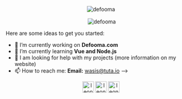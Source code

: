<p align="center"> <img src="https://komarev.com/ghpvc/?username=defooma" alt="defooma" /> </p>

<p align="center">&nbsp;<img align="center" src="https://github-readme-stats.vercel.app/api?username=defooma&show_icons=true" alt="defooma" /></p>
Here are some ideas to get you started:

- 🔭 I’m currently working on **Defooma.com**
- 🌱 I’m currently learning **Vue and Node.js**
- 🤔 I am looking for help with my projects (more information on my website)
- 📫 How to reach me: **Email:** wasis@tuta.io
-->
<p align="center">
<a href="https://dev.to/defooma" target="blank"><img align="center" src="https://cdn.jsdelivr.net/npm/simple-icons@3.0.1/icons/dev-dot-to.svg" alt="leonard" height="30" width="30" /></a>
<a href="https://twitter.com/LeonardDFMA" target="blank"><img align="center" src="https://cdn.jsdelivr.net/npm/simple-icons@3.0.1/icons/twitter.svg" alt="leonard" height="30" width="30" /></a>
<a href="https://stackoverflow.com/users/14310069/defooma" target="blank"><img align="center" src="https://cdn.jsdelivr.net/npm/simple-icons@3.0.1/icons/stackoverflow.svg" alt="leonard" height="30" width="30" /></a>
